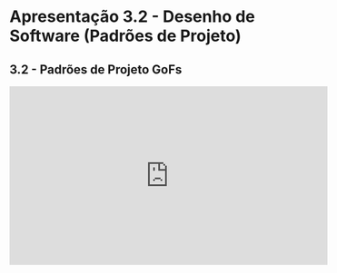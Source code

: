# Apresentação 3.2 - Desenho de Software (Padrões de Projeto)

## 3.2 - Padrões de Projeto GoFs

<iframe width="560" height="315" src="https://www.youtube.com/embed/4m0vWAqYDn8" title="YouTube video player" frameborder="0" allow="accelerometer; autoplay; clipboard-write; encrypted-media; gyroscope; picture-in-picture" allowfullscreen></iframe>
